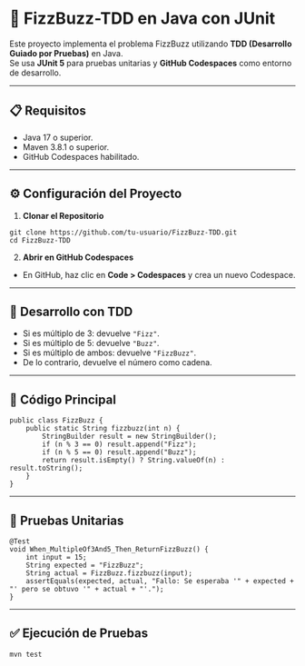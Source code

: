# 🧪 FizzBuzz-TDD en Java con JUnit

Este proyecto implementa el problema FizzBuzz utilizando **TDD (Desarrollo Guiado por Pruebas)** en Java.  
Se usa **JUnit 5** para pruebas unitarias y **GitHub Codespaces** como entorno de desarrollo.

---

## 📋 **Requisitos**
- Java 17 o superior.
- Maven 3.8.1 o superior.
- GitHub Codespaces habilitado.

---

## ⚙️ **Configuración del Proyecto**

1. **Clonar el Repositorio**  
```
git clone https://github.com/tu-usuario/FizzBuzz-TDD.git  
cd FizzBuzz-TDD
```

2. **Abrir en GitHub Codespaces**  
- En GitHub, haz clic en **Code > Codespaces** y crea un nuevo Codespace.

---

## 🧩 **Desarrollo con TDD**
- Si es múltiplo de 3: devuelve `"Fizz"`.
- Si es múltiplo de 5: devuelve `"Buzz"`.
- Si es múltiplo de ambos: devuelve `"FizzBuzz"`.
- De lo contrario, devuelve el número como cadena.

---

## 💾 **Código Principal**
```
public class FizzBuzz {
    public static String fizzbuzz(int n) {
        StringBuilder result = new StringBuilder();
        if (n % 3 == 0) result.append("Fizz");
        if (n % 5 == 0) result.append("Buzz");
        return result.isEmpty() ? String.valueOf(n) : result.toString();
    }
}
```

---

## 🧪 **Pruebas Unitarias**
```
@Test
void When_MultipleOf3And5_Then_ReturnFizzBuzz() {
    int input = 15;
    String expected = "FizzBuzz";
    String actual = FizzBuzz.fizzbuzz(input);
    assertEquals(expected, actual, "Fallo: Se esperaba '" + expected + "' pero se obtuvo '" + actual + "'.");
}
```

---

## ✅ **Ejecución de Pruebas**
```
mvn test
```

